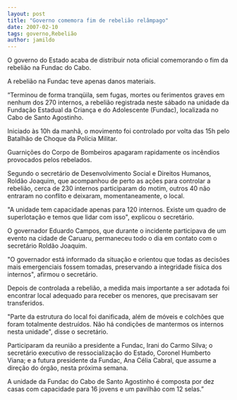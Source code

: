```yaml
---
layout: post
title: "Governo comemora fim de rebelião relâmpago"
date: 2007-02-10
tags: governo,Rebelião
author: jamildo
---
```

O governo do Estado acaba de distribuir nota oficial comemorando o fim da rebeli&atilde;o na Fundac do Cabo.

A rebeli&atilde;o na Fundac teve apenas danos materiais.

&ldquo;Terminou de forma tranq&uuml;ila, sem fugas, mortes ou ferimentos graves em nenhum dos 270 internos, a rebeli&atilde;o registrada neste s&aacute;bado na unidade da Funda&ccedil;&atilde;o Estadual da Crian&ccedil;a e do Adolescente (Fundac), localizada no Cabo de Santo Agostinho.

Iniciado &agrave;s 10h da manh&atilde;, o movimento foi controlado por volta das 15h pelo Batalh&atilde;o de Choque da Pol&iacute;cia Militar.

Guarni&ccedil;&otilde;es do Corpo de Bombeiros apagaram rapidamente os inc&ecirc;ndios provocados pelos rebelados.

Segundo o secret&aacute;rio de Desenvolvimento Social e Direitos Humanos, Rold&atilde;o Joaquim, que acompanhou de perto as a&ccedil;&otilde;es para controlar a rebeli&atilde;o, cerca de 230 internos participaram do motim, outros 40 n&atilde;o entraram no conflito e deixaram, momentaneamente, o local.

"A unidade tem capacidade apenas para 120 internos. Existe um quadro de superlota&ccedil;&atilde;o e temos que lidar com isso", explicou o secret&aacute;rio.

O governador Eduardo Campos, que durante o incidente participava de um evento na cidade de Caruaru, permaneceu todo o dia em contato com o secret&aacute;rio Rold&atilde;o Joaquim.

"O governador est&aacute; informado da situa&ccedil;&atilde;o e orientou que todas as decis&otilde;es mais emergenciais fossem tomadas, preservando a integridade f&iacute;sica dos internos", afirmou o secret&aacute;rio.

Depois de controlada a rebeli&atilde;o, a medida mais importante a ser adotada foi encontrar local adequado para receber os menores, que precisavam ser transferidos.

"Parte da estrutura do local foi danificada, al&eacute;m de m&oacute;veis e colch&otilde;es que foram totalmente destru&iacute;dos. N&atilde;o h&aacute; condi&ccedil;&otilde;es de mantermos os internos nesta unidade", disse o secret&aacute;rio.

Participaram da reuni&atilde;o a presidente a Fundac, Irani do Carmo Silva; o secret&aacute;rio executivo de ressocializa&ccedil;&atilde;o do Estado, Coronel Humberto Viana; e a futura presidente da Fundac, Ana C&eacute;lia Cabral, que assume a dire&ccedil;&atilde;o do &oacute;rg&atilde;o, nesta pr&oacute;xima semana.

A unidade da Fundac do Cabo de Santo Agostinho &eacute; composta por dez casas com capacidade para 16 jovens e um pavilh&atilde;o com 12 selas.&rdquo;